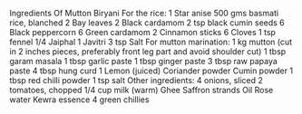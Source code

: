 Ingredients Of Mutton Biryani
For the rice:
1 Star anise
500 gms basmati rice, blanched
2 Bay leaves
2 Black cardamom
2 tsp black cumin seeds
6 Black peppercorn
6 Green cardamom
2 Cinnamon sticks
6 Cloves
1 tsp fennel
1/4 Jaiphal
1 Javitri
3 tsp Salt
For mutton marination:
1 kg mutton (cut in 2 inches pieces, preferably front leg part and avoid shoulder cut)
1 tbsp garam masala
1 tbsp garlic paste
1 tbsp ginger paste
3 tbsp raw papaya paste
4 tbsp hung curd
1 Lemon (juiced)
Coriander powder
Cumin powder
1 tbsp red chilli powder
1 tsp salt
Other ingredients:
4 onions, sliced
2 tomatoes, chopped
1/4 cup milk (warm)
Ghee
Saffron strands
Oil
Rose water
Kewra essence
4 green chillies

